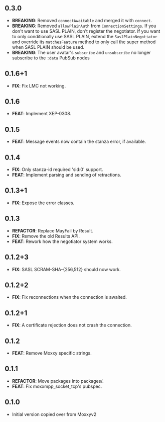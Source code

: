 ## 0.3.0

- **BREAKING**: Removed `connectAwaitable` and merged it with `connect`.
- **BREAKING**: Removed `allowPlainAuth` from `ConnectionSettings`. If you don't want to use SASL PLAIN, don't register the negotiator. If you want to only conditionally use SASL PLAIN, extend the `SaslPlainNegotiator` and override its `matchesFeature` method to only call the super method when SASL PLAIN should be used.
- **BREAKING**: The user avatar's `subscribe` and `unsubscribe` no longer subscribe to the `:data` PubSub nodes

## 0.1.6+1

 - **FIX**: Fix LMC not working.

## 0.1.6

 - **FEAT**: Implement XEP-0308.

## 0.1.5

 - **FEAT**: Message events now contain the stanza error, if available.

## 0.1.4

 - **FIX**: Only stanza-id required 'sid:0' support.
 - **FEAT**: Implement parsing and sending of retractions.

## 0.1.3+1

 - **FIX**: Expose the error classes.

## 0.1.3

 - **REFACTOR**: Replace MayFail by Result.
 - **FIX**: Remove the old Results API.
 - **FEAT**: Rework how the negotiator system works.

## 0.1.2+3

 - **FIX**: SASL SCRAM-SHA-{256,512} should now work.

## 0.1.2+2

 - **FIX**: Fix reconnections when the connection is awaited.

## 0.1.2+1

 - **FIX**: A certificate rejection does not crash the connection.

## 0.1.2

 - **FEAT**: Remove Moxxy specific strings.

## 0.1.1

 - **REFACTOR**: Move packages into packages/.
 - **FEAT**: Fix moxxmpp_socket_tcp's pubspec.

## 0.1.0

- Initial version copied over from Moxxyv2
